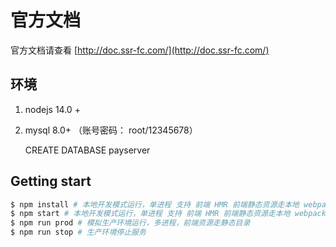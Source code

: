 # 官方文档

官方文档请查看 [http://doc.ssr-fc.com/](http://doc.ssr-fc.com/)

## 环境

1. nodejs 14.0 +

2. mysql 8.0+ （账号密码： root/12345678）

   CREATE DATABASE payserver

## Getting start

```bash
$ npm install # 本地开发模式运行，单进程 支持 前端 HMR 前端静态资源走本地 webpack 服务
$ npm start # 本地开发模式运行，单进程 支持 前端 HMR 前端静态资源走本地 webpack 服务
$ npm run prod # 模拟生产环境运行，多进程，前端资源走静态目录
$ npm run stop # 生产环境停止服务
```
